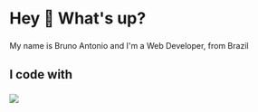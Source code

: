 <h1 align="left">Hey 👋 What's up?</h1>

###

<p align="left">My name is Bruno Antonio and I'm a Web Developer, from Brazil</p>

###

<h2 align="left">I code with</h2>

###

<p>
  <a href="https://skillicons.dev">
    <img src="https://skillicons.dev/icons?i=javascript,typescript,tailwindcss,react,nodejs,express,mysql,mongodb" />
  </a>
</p>

###
